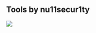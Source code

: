 ## Tools by nu11secur1ty

![](https://github.com/nu11secur1ty/sqlmap-nu11secur1ty/blob/main/tools/logo/sqlmap.png)
